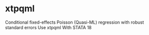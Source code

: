 # xtpqml
Conditional fixed-effects Poisson (Quasi-ML) regression with robust standard errors Use xtpqml With STATA 18
